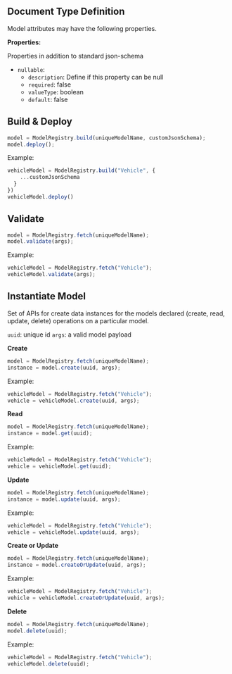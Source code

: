 ## Document Type Definition

Model attributes may have the following properties.

**Properties:**

Properties in addition to standard json-schema

- `nullable`:
  - `description`: Define if this property can be null
  - `required`: false
  - `valueType`: boolean
  - `default`: false

## Build & Deploy

```javascript
model = ModelRegistry.build(uniqueModelName, customJsonSchema);
model.deploy();
```

Example:

```javascript
vehicleModel = ModelRegistry.build("Vehicle", {
    ...customJsonSchema
  }
})
vehicleModel.deploy()

```

## Validate

```javascript
model = ModelRegistry.fetch(uniqueModelName);
model.validate(args);
```

Example:

```javascript
vehicleModel = ModelRegistry.fetch("Vehicle");
vehicleModel.validate(args);
```

## Instantiate Model

Set of APIs for create data instances for the models declared (create, read, update, delete) operations on a particular model.

`uuid`: unique id
`args`: a valid model payload

**Create**

```javascript
model = ModelRegistry.fetch(uniqueModelName);
instance = model.create(uuid, args);
```

Example:

```javascript
vehicleModel = ModelRegistry.fetch("Vehicle");
vehicle = vehicleModel.create(uuid, args);
```

**Read**

```javascript
model = ModelRegistry.fetch(uniqueModelName);
instance = model.get(uuid);
```

Example:

```javascript
vehicleModel = ModelRegistry.fetch("Vehicle");
vehicle = vehicleModel.get(uuid);
```

**Update**

```javascript
model = ModelRegistry.fetch(uniqueModelName);
instance = model.update(uuid, args);
```

Example:

```javascript
vehicleModel = ModelRegistry.fetch("Vehicle");
vehicle = vehicleModel.update(uuid, args);
```

**Create or Update**

```javascript
model = ModelRegistry.fetch(uniqueModelName);
instance = model.createOrUpdate(uuid, args);
```

Example:

```javascript
vehicleModel = ModelRegistry.fetch("Vehicle");
vehicle = vehicleModel.createOrUpdate(uuid, args);
```

**Delete**

```javascript
model = ModelRegistry.fetch(uniqueModelName);
model.delete(uuid);
```

Example:

```javascript
vehicleModel = ModelRegistry.fetch("Vehicle");
vehicleModel.delete(uuid);
```
